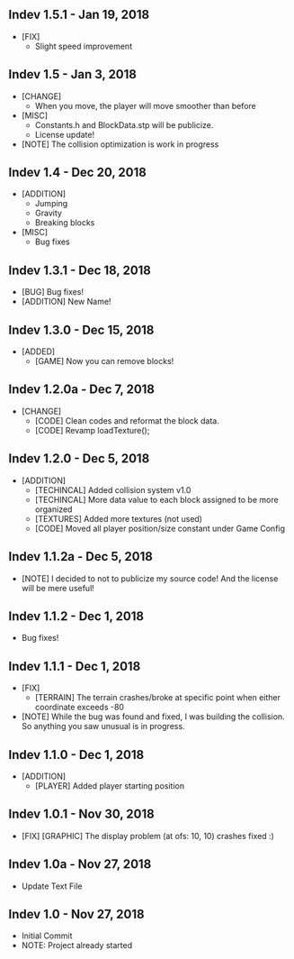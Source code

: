 ## Indev 1.5.1 - Jan 19, 2018
- [FIX]
	- Slight speed improvement

## Indev 1.5 - Jan 3, 2018
- [CHANGE]
	- When you move, the player will move smoother than before
- [MISC]
	- Constants.h and BlockData.stp will be publicize.
	- License update!
- [NOTE] The collision optimization is work in progress

## Indev 1.4 - Dec 20, 2018
- [ADDITION]
	- Jumping
	- Gravity
	- Breaking blocks
- [MISC]
	- Bug fixes

## Indev 1.3.1 - Dec 18, 2018
- [BUG] Bug fixes!
- [ADDITION] New Name!

## Indev 1.3.0 - Dec 15, 2018
- [ADDED]
  - [GAME] Now you can remove blocks!

## Indev 1.2.0a - Dec 7, 2018
- [CHANGE]
  - [CODE] Clean codes and reformat the block data.
  - [CODE] Revamp loadTexture();

## Indev 1.2.0 - Dec 5, 2018
- [ADDITION]
  - [TECHINCAL] Added collision system v1.0
  - [TECHINCAL] More data value to each block assigned to be more organized
  - [TEXTURES] Added more textures (not used)
  - [CODE] Moved all player position/size constant under Game Config

## Indev 1.1.2a - Dec 5, 2018
- [NOTE] I decided to not to publicize my source code! And the license will be mere useful!

## Indev 1.1.2 - Dec 1, 2018
- Bug fixes!

## Indev 1.1.1 - Dec 1, 2018
- [FIX]
  - [TERRAIN] The terrain crashes/broke at specific point when either coordinate exceeds -80
- [NOTE] While the bug was found and fixed, I was building the collision. So anything you saw unusual is in progress.

## Indev 1.1.0 - Dec 1, 2018
- [ADDITION]
  - [PLAYER] Added player starting position

## Indev 1.0.1 - Nov 30, 2018
- [FIX] [GRAPHIC] The display problem (at ofs: 10, 10) crashes fixed :)

## Indev 1.0a - Nov 27, 2018
- Update Text File

## Indev 1.0 - Nov 27, 2018
- Initial Commit
- NOTE: Project already started
